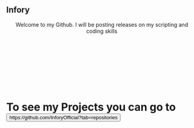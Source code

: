 ## Infory

<center>Welcome to my Github. I will be posting releases on my scripting and coding skills</center>
</br>
</br>
</br>
</br>
</br>
</br>
</br>
</br>


<head>
<h1>To see my Projects you can go to <button>https://github.com/InforyOfficial?tab=repositories</button> 
  </h>
  </head>



<body>
  
  
   </body>
